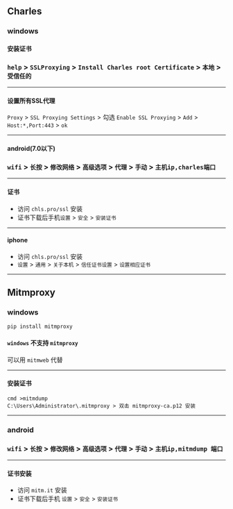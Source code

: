 ## Charles

### windows
#### 安装证书
### `help` > `SSLProxying` > `Install Charles root Certificate` > `本地` > `受信任的`

---

#### 设置所有SSL代理
`Proxy` > `SSL Proxying Settings` > 勾选 `Enable SSL Proxying` > `Add`  > `Host:*,Port:443`  > `ok`

---
#### android(7.0以下)

### `wifi` > `长按` > `修改网络` > `高级选项` > `代理` > `手动` > `主机ip,charles端口`
    
---
#### 证书
- 访问 `chls.pro/ssl` 安装
- 证书下载后手机`设置` > `安全` > `安装证书`
---

#### iphone

- 访问 `chls.pro/ssl` 安装
- `设置` > `通用` > `关于本机` > `信任证书设置` > `设置相应证书`

---
## Mitmproxy
### windows
`pip install mitmproxy`

#### `windows` 不支持 `mitmproxy`
可以用 `mitmweb` 代替

---

#### 安装证书
```shell
cmd >mitmdump
C:\Users\Administrator\.mitmproxy > 双击 mitmproxy-ca.p12 安装
```

---

### android

### `wifi` > `长按` > `修改网络` > `高级选项` > `代理` > `手动` > `主机ip,mitmdump 端口`

---

#### 证书安装
- 访问 `mitm.it` 安装
- 证书下载后手机 `设置` > `安全` > `安装证书`

